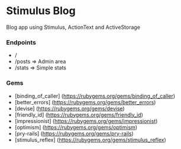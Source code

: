 # Stimulus Blog

Blog app using Stimulus, ActionText and ActiveStorage

### Endpoints

- /
- /posts => Admin area
- /stats => Simple stats

### Gems

- [binding_of_caller] (https://rubygems.org/gems/binding_of_caller)
- [better_errors] (https://rubygems.org/gems/better_errors)
- [devise] (https://rubygems.org/gems/devise)
- [friendly_id] (https://rubygems.org/gems/friendly_id)
- [impressionist] (https://rubygems.org/gems/impressionist)
- [optimism] (https://rubygems.org/gems/optimism)
- [pry-rails] (https://rubygems.org/gems/pry-rails)
- [stimulus_reflex] (https://rubygems.org/gems/stimulus_reflex)
